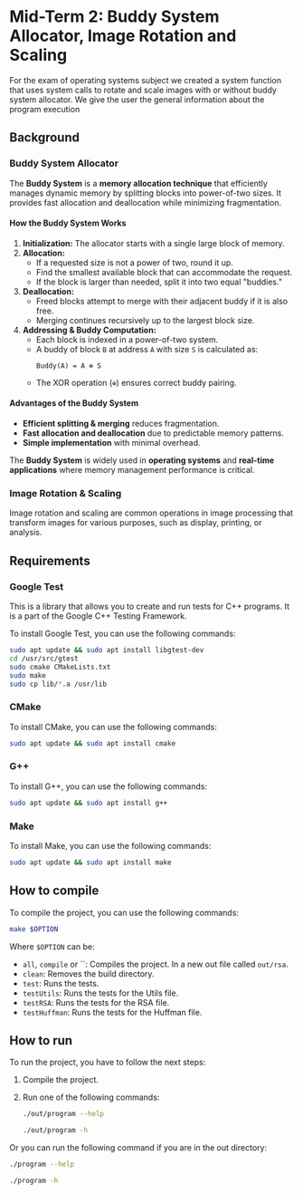 # Mid-Term 2: Buddy System Allocator, Image Rotation and Scaling
For the exam of operating systems subject we created a system function that uses system calls to rotate and scale images with or without buddy system allocator. We give the user the general information about the program execution

## Background

### Buddy System Allocator
The **Buddy System** is a **memory allocation technique** that efficiently manages dynamic memory by splitting blocks into power-of-two sizes. It provides fast allocation and deallocation while minimizing fragmentation.

#### **How the Buddy System Works**
1. **Initialization:** The allocator starts with a single large block of memory.
2. **Allocation:**
   - If a requested size is not a power of two, round it up.
   - Find the smallest available block that can accommodate the request.
   - If the block is larger than needed, split it into two equal "buddies."
3. **Deallocation:**
   - Freed blocks attempt to merge with their adjacent buddy if it is also free.
   - Merging continues recursively up to the largest block size.
4. **Addressing & Buddy Computation:**
   - Each block is indexed in a power-of-two system.
   - A buddy of block `B` at address `A` with size `S` is calculated as:
     ``` 
     Buddy(A) = A ⊕ S
     ```
   - The XOR operation (`⊕`) ensures correct buddy pairing.

#### **Advantages of the Buddy System**
- **Efficient splitting & merging** reduces fragmentation.
- **Fast allocation and deallocation** due to predictable memory patterns.
- **Simple implementation** with minimal overhead.

The **Buddy System** is widely used in **operating systems** and **real-time applications** where memory management performance is critical.


### Image Rotation & Scaling
Image rotation and scaling are common operations in image processing that transform images for various purposes, such as display, printing, or analysis.

## Requirements

### Google Test
This is a library that allows you to create and run tests for C++ programs. It is a part of the Google C++ Testing Framework.

To install Google Test, you can use the following commands:
```bash
sudo apt update && sudo apt install libgtest-dev
cd /usr/src/gtest
sudo cmake CMakeLists.txt
sudo make
sudo cp lib/*.a /usr/lib
```

### CMake

To install CMake, you can use the following commands:
```bash
sudo apt update && sudo apt install cmake
```

### G++

To install G++, you can use the following commands:
```bash
sudo apt update && sudo apt install g++
```

### Make

To install Make, you can use the following commands:
```bash
sudo apt update && sudo apt install make
```

## How to compile

To compile the project, you can use the following commands:
```bash
make $OPTION
```

Where `$OPTION` can be:
- `all`, `compile` or ``: Compiles the project. In a new out file called `out/rsa`.
- `clean`: Removes the build directory.
- `test`: Runs the tests.
- `testUtils`: Runs the tests for the Utils file.
- `testRSA`: Runs the tests for the RSA file.
- `testHuffman`: Runs the tests for the Huffman file.

## How to run

To run the project, you have to follow the next steps:

1. Compile the project.

2. Run one of the following commands:
    ```bash
    ./out/program --help
    ```
    ```bash
    ./out/program -h
    ```

Or you can run the following command if you are in the out directory:
```bash
./program --help
```
```bash
./program -h
```
